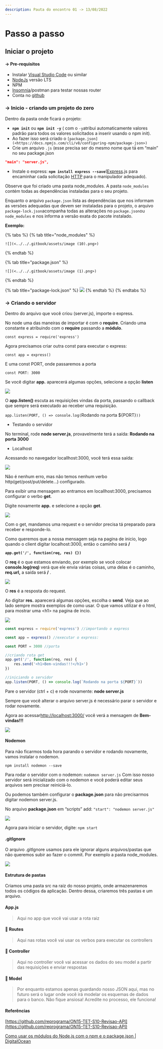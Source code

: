 ```yaml
---
description: Pauta do encontro 01 -> 13/08/2022
---
```


# Passo a passo

## Iniciar o projeto

#### → Pre-requisitos

* Instalar [Visual Studio Code](https://code.visualstudio.com/) ou similar
* [NodeJs](https://nodejs.org/en/) versão LTS
* NPM
* [Insomnia](https://insomnia.rest/download)/postman para testar nossas router
* Conta no [github](https://github.com/users/rayanepimentel/projects/2/views/github.com)

### → Inicio - criando um projeto do zero

Dentro da pasta onde ficará o projeto:

* **`npm init`** ou **`npm init -y`** ( com o `-y`atribui automaticamente valores padrão para todos os valores solicitados a inserir usando o npm init).
* Ao fazer isso será criado o `[package.json](<https://docs.npmjs.com/cli/v8/configuring-npm/package-json>)`
* Crie um arquivo `.js` (esse precisa ser do mesmo nome que tá em “main” no seu package.json

```json
"main": "server.js",
```

* Instale o express: **`npm install express --save`**([Express](https://expressjs.com/pt-br/).js para encaminhar cada solicitação [HTTP](https://github.com/reprograma/ON15-TET-S8-API-I/blob/main/material/API%20GET.pdf) para o manipulador adequado).

Observe que foi criado uma pasta node\_modules. A pasta `node_modules` contém todas as dependências instaladas para o seu projeto.

Enquanto o arquivo `package.json` lista as dependências que nos informam as versões adequadas que devem ser instaladas para o projeto, o arquivo `package-lock.json`acompanha todas as alterações no `package.json`ou `node_modules` e nos informa a versão exata do pacote instalado.

**Exemplo:**

{% tabs %}
{% tab title="node_modules" %}


``![](<../../.gitbook/assets/image (10).png>)``


{% endtab %}

{% tab title="package.json" %}


``![](<../../.gitbook/assets/image (1).png>)``


{% endtab %}

{% tab title="package-lock.json" %}
![](<../../.gitbook/assets/image (17).png>)
{% endtab %}
{% endtabs %}





### -> Criando o servidor

Dentro do arquivo que você criou (server.js), importe o express.

No node uma das maneiras de importar é com o **require**. Criando uma constante e atribuindo com o **require** passando a **módulo**.

`const express = require('express')`

Agora precisamos criar outra const para executar o express:

`const app = express()`

E uma const PORT, onde passaremos a porta

`const PORT: 3000`

Se você digitar **app.** aparecerá algumas opções, selecione a opção **listen**

![](<../../.gitbook/assets/image (23).png>)

O **app.listen()** escuta as requisições vindas da porta, passando o callback que sempre será executado ao receber uma requisição.

`app.listen(PORT, () => console.log(`Rodando na porta ${PORT}`))`

* Testando o servidor

No terminal, rode **node server.js**, provavelmente terá a saída: **Rodando na porta 3000**

* Localhost

Acessando no navegador locallhost:3000, você terá essa saída:

![](<../../.gitbook/assets/image (27).png>)

Não é nenhum erro, mas não temos nenhum verbo http(get/post/put/delete…) configurado.

Para exibir uma mensagem ao entramos em locallhost:3000, precisamos configurar o verbo **get**.

Digite novamente **app.** e selecione a opção **get**.

![](<../../.gitbook/assets/image (35).png>)

Com o get, mandamos uma request e o servidor precisa tá preparado para receber e responde-lo.

Como queremos que a nossa mensagem seja na pagina de inicio, logo quando o client digitar localhost:3000, então o caminho será **/**

**`app.get('/', function(req, res) {})`**

O **req** é o que estamos enviando, por exemplo se você colocar **console.log(req)** verá que ele envia várias coisas, uma delas é o caminho, **req.url,** a saída será **/** .

![](<../../.gitbook/assets/image (31).png>)

O **res** é a resposta do request.

Ao digitar **res.** aparecerá algumas opções, escolha o **send**. Veja que ao lado sempre mostra exemplos de como usar. O que vamos utilizar é o html, para mostrar uma \<h1> na pagina de incio.

![](https://www.notion.so/signed/https%3A%2F%2Fs3-us-west-2.amazonaws.com%2Fsecure.notion-static.com%2F76c7d47c-b4c4-40e9-b37e-c5e292341e42%2FUntitled.png?table=block\&id=a5ee125a-389f-4510-80e8-03db9a4e0e3b\&spaceId=3ee2fe05-6cb1-406d-bfee-46b0715b4f97\&name=Untitled.png\&userId=cd2abc8c-972b-4e68-8256-2c95afcacb09\&cache=v2)



```jsx
const express = require('express') //importando o express

const app = express() //executar o express:

const PORT = 3000 //porta

//criando rota get
app.get('/', function(req, res) {
    res.send('<h1>Bem-vindas!!!</h1>')
})

//iniciando o servidor
app.listen(PORT, () => console.log(`Rodando na porta ${PORT}`)) 
```

Pare o servidor (ctrl + c) e rode novamente: **node server.js**

Sempre que você alterar o arquivo server.js é necessário parar o servidor e rodar novamente.

Agora ao acessar[http://localhost:3000/](http://localhost:3000/) você verá a mensagem de **Bem-vindas!!!**

![](<../../.gitbook/assets/image (16).png>)

#### Nodemon

Para não ficarmos toda hora parando o servidor e rodando novamente, vamos instalar o nodemon.

`npm install nodemon --save`

Para rodar o servidor com o nodemon: `nodemon server.js` Com isso nosso servidor será inicializado com o nodemon e você poderá editar seus arquivos sem precisar reiniciá-lo.

Ou podemos também configurar o **package.json** para não precisarmos digitar nodemon server.js.

No arquivo **package.json** em “scripts” add: `"start": "nodemon server.js"`

![](<../../.gitbook/assets/image (3).png>)

Agora para iniciar o servidor, digite: `npm start`

#### .gitIgnore

O arquivo .gitIgnore usamos para ele ignorar alguns arquivos/pastas que não queremos subir ao fazer o commit. Por exemplo a pasta node\_modules.

![](<../../.gitbook/assets/image (4) (1).png>)

#### Estrutura de pastas

Criamos uma pasta src na raiz do nosso projeto, onde armazenaremos todos os códigos da aplicação. Dentro dessa, criaremos três pastas e um arquivo.

#### App.js

> Aqui no app que você vai usar a rota raiz

#### 📂 Routes

> Aqui nas rotas você vai usar os verbos para executar os controllers

#### 📂 Controller

> Aqui no controller você vai acessar os dados do seu model a partir das requisições e enviar respostas

#### 📂 Model

> Por enquanto estamos apenas guardando nosso JSON aqui, mas no futuro será o lugar onde você irá modelar os esquemas de dados para o banco. Não fique ansiosa! Acredite no processo, ele funciona!

#### Referências

[https://github.com/reprograma/ON15-TET-S10-Revisao-API](https://github.com/reprograma/ON15-TET-S10-Revisao-API)

[Como usar os módulos do Node.js com o npm e o package.json | DigitalOcean](https://www.digitalocean.com/community/tutorials/how-to-use-node-js-modules-with-npm-and-package-json-pt)
